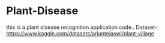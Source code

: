 # Plant-Disease
this is a plant disease recognition application code..
Dataset-:
https://www.kaggle.com/datasets/arjuntejaswi/plant-village
